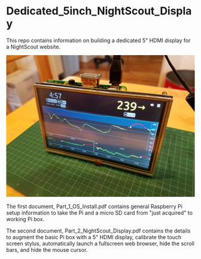 # Dedicated_5inch_NightScout_Display

This repo contains information on building a dedicated 5" HDMI display for a
NightScout website.

![alt tag](https://github.com/IslePilot/Dedicated_5inch_NightScout_Display/blob/master/2016-07-02%2016.57.33.jpg)

The first document, Part_1_OS_Install.pdf contains general Raspberry Pi setup
information to take the Pi and a micro SD card from "just acquired" to working
Pi box.

The second document, Part_2_NightScout_Display.pdf contains the details to 
augment the basic Pi box with a 5" HDMI display, calibrate the touch screen
stylus, automatically launch a fullscreen web browser, hide the scroll bars, 
and hide the mouse cursor.
